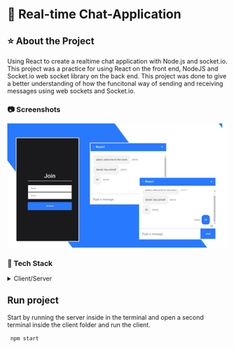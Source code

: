 

# 💬 Real-time Chat-Application

  

<!-- About the Project -->
## ⭐ About the Project

Using React to create a realtime chat application with Node.js and socket.io. This project was a practice for using React on the front end, NodeJS and Socket.io web socket library on the back end. This project was done to give a better understanding of how the funcitonal way of sending and receiving messages using web sockets and Socket.io. 


<!-- Screenshots -->
### 📷 Screenshots
![Demo](demo/realtime-chat.png)



<!-- TechStack -->
### 📙 Tech Stack

<details>
  <summary>Client/Server</summary>
  <ul>
    <li><a href="https://www.typescriptlang.org/">Javascript</a></li>
    <li><a href="https://reactjs.org/">React.js</a></li>
    <li><a href="https://reactrouter.com/">React router</a></li>
    <li><a href="#">CSS</a></li>
    <li><a href="https://socket.io/">Socket.io</a></li>
    <li><a href="https://nodejs.org/en/">Node.js</a></li>

  </ul>
</details>


## Run project

Start by running the server inside in the terminal and open a second terminal inside the client folder and run the client.

```bash
 npm start
```


